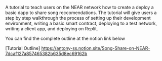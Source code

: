 A tutorial to teach users on the NEAR network how to create a deploy a basic dapp to share song reccomendations.  The tutorial will give users a step by step walkthrough the process of setting up their development environment, writing a basic smart contract, deploying to a test network, writing a client app, and deploying on Replit.

You can find the complete outline at the notion link below

[Tutorial Outline] https://antony-ss.notion.site/Song-Share-on-NEAR-7dcaf127a857465382b635d8ec69162b
